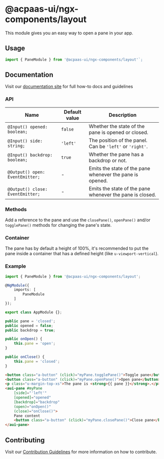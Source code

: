 # @acpaas-ui/ngx-components/layout

This module gives you an easy way to open a pane in your app.

## Usage

```typescript
import { PaneModule } from '@acpaas-ui/ngx-components/layout'`;
```

## Documentation

Visit our [documentation site](https://acpaas-ui.digipolis.be/) for full how-to docs and guidelines

### API

| Name         | Default value | Description |
| -----------  | ------ | -------------------------- |
| `@Input() opened: boolean;` | `false` | Whether the state of the pane is opened or closed. |
| `@Input() side: string;` | `'left'` | The position of the panel. Can be `'left'` or `'right'`. |
| `@Input() backdrop: boolean;` | `true` | Whether the pane has a backdrop or not. |
| `@Output() open: EventEmitter;` | - | Emits the state of the pane whenever the pane is opened. |
| `@Output() close: EventEmitter;` | - | Emits the state of the pane whenever the pane is closed. |

### Methods

Add a reference to the pane and use the `closePane()`, `openPane()` and/or `togglePane()` methods for changing the pane's state.

### Container

The pane has by default a height of 100%, it's recommended to put the pane inside a container that has a defined height (like `u-viewport-vertical`).

### Example

```typescript
import { PaneModule } from '@acpaas-ui/ngx-components/layout';

@NgModule({
    imports: [
        PaneModule
    ]
});

export class AppModule {};
```

```typescript
public pane = 'closed';
public opened = false;
public backdrop = true;

public onOpen() {
    this.pane = 'open';
}

public onClose() {
    this.pane = 'closed';
}
```

```html
<button class="a-button" (click)="myPane.togglePane()">Toggle pane</button>
<button class="a-button" (click)="myPane.openPane()">Open pane</button>
<p class="u-margin-top-xs">The pane is <strong>{{ pane }}</strong>.</p>
<aui-pane #myPane
    [side]="'left'"
    [opened]="opened"
    [backdrop]="backdrop"
    (open)="onOpen()"
    (close)="onClose()">
    Pane content
    <button class="a-button" (click)="myPane.closePane()">Close pane</button>
</aui-pane>
```

## Contributing

Visit our [Contribution Guidelines](../../../../../CONTRIBUTING.md) for more information on how to contribute.

